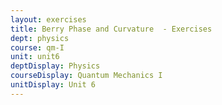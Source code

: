 ```yaml
---
layout: exercises
title: Berry Phase and Curvature  - Exercises
dept: physics
course: qm-I
unit: unit6
deptDisplay: Physics
courseDisplay: Quantum Mechanics I
unitDisplay: Unit 6
---
```

